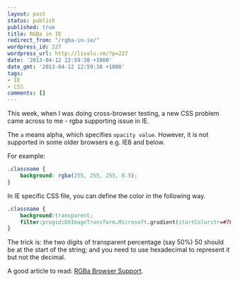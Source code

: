 ```yaml
---
layout: post
status: publish
published: true
title: RGBa in IE
redirect_from: "/rgba-in-ie/"
wordpress_id: 227
wordpress_url: http://lisalu.vm/?p=227
date: '2013-04-12 22:59:38 +1000'
date_gmt: '2013-04-12 12:59:38 +1000'
tags:
- IE
- CSS
comments: []
---
```

This week, when I was doing cross-browser testing, a new CSS problem came across to me - rgba supporting issue in IE.

The `a` means alpha, which specifies `opacity value`. However, it is not supported in some older browsers e.g. IE8 and below.

For example:

```css
.classname {
    background: rgba(255, 255, 255, 0.5);  
}
```

In IE specific CSS file, you can define the color in the following way.
```css
.classname {
    background:transparent;
    filter:progid:DXImageTransform.Microsoft.gradient(startColorstr=#7FFFFFFF, endColorstr=#7FFFFFFF);
}
```

The trick is: the two digits of transparent percentage (say 50%) 50 should be at the start of the string; and you need to use hexadecimal to represent it but not the decimal.

A good article to read: [RGBa Browser Support](http://css-tricks.com/rgba-browser-support/).
